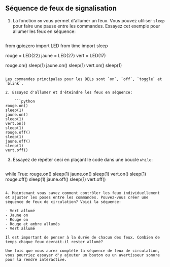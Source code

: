 ## Séquence de feux de signalisation

1. La fonction `on` vous permet d'allumer un feux. Vous pouvez utiliser `sleep` pour faire une pause entre les commandes. Essayez cet exemple pour allumer les feux en séquence:
    
    ```python
from gpiozero import LED
from time import sleep

rouge = LED(22)
jaune = LED(27)
vert = LED(17)

rouge.on()
sleep(1)
jaune.on()
sleep(1)
vert.on()
sleep(1)
```

Les commandes principales pour les DELs sont `on`, `off`, `toggle` et `blink`.

2. Essayez d'allumer et d'éteindre les feux en séquence:
    
    ```python
rouge.on()
sleep(1)
jaune.on()
sleep(1)
vert.on()
sleep(1)
rouge.off()
sleep(1)
jaune.off()
sleep(1)
vert.off()
```

3. Essayez de répéter ceci en plaçant le code dans une boucle `while`:
    
    ```python
while True:
   rouge.on()
   sleep(1)
   jaune.on()
   sleep(1)
   vert.on()
   sleep(1)
   rouge.off()
   sleep(1)
   jaune.off()
   sleep(1)
   vert.off()
```

4. Maintenant vous savez comment contrôler les feux individuellement et ajuster les poses entre les commandes. Pouvez-vous créer une séquence de feux de circulation? Voici la séquence:

- Vert allumé
- Jaune on
- Rouge on
- Rouge et ambre allumés
- Vert allumé

Il est important de penser à la durée de chacun des feux. Combien de temps chaque feux devrait-il rester allumé?

Une fois que vous aurez complété la séquence de feux de circulation, vous pourriez essayer d'y ajouter un bouton ou un avertisseur sonore pour la rendre interactive.